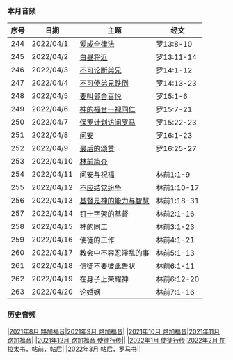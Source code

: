 
### 本月音频


|序号|日期|主题|经文|
|---|----|---|---|
|244|2022/04/1|[爱成全律法](https://carmelbible.sgp1.digitaloceanspaces.com/202204/244.mp3)|罗13:8-10|
|245|2022/04/2|[白昼将近](https://carmelbible.sgp1.digitaloceanspaces.com/202204/245.mp3)|罗13:11-14|
|246|2022/04/3|[不可论断弟兄](https://carmelbible.sgp1.digitaloceanspaces.com/202204/246.mp3)|罗14:1-12|
|247|2022/04/4|[不可使弟兄跌倒](https://carmelbible.sgp1.digitaloceanspaces.com/202204/247.mp3)|罗14:13-23|
|248|2022/04/5|[要叫邻舍喜悦](https://carmelbible.sgp1.digitaloceanspaces.com/202204/248.mp3)|罗15:1-6|
|249|2022/04/6|[神的福音一视同仁](https://carmelbible.sgp1.digitaloceanspaces.com/202204/249.mp3)|罗15:7-21|
|250|2022/04/7|[保罗计划访问罗马](https://carmelbible.sgp1.digitaloceanspaces.com/202204/250.mp3)|罗15:22-23|
|251|2022/04/8|[问安](https://carmelbible.sgp1.digitaloceanspaces.com/202204/251.mp3)|罗16:1-23|
|252|2022/04/9|[最后的颂赞](https://carmelbible.sgp1.digitaloceanspaces.com/202204/252.mp3)|罗16:25-27|
|253|2022/04/10|[林前简介](https://carmelbible.sgp1.digitaloceanspaces.com/202204/253.mp3)||
|254|2022/04/11|[问安与祝福](https://carmelbible.sgp1.digitaloceanspaces.com/202204/254.mp3)|林前1:1-9|
|255|2022/04/12|[不应结党纷争](https://carmelbible.sgp1.digitaloceanspaces.com/202204/255.mp3)|林前1:10-17|
|256|2022/04/13|[基督是神的能力与智慧](https://carmelbible.sgp1.digitaloceanspaces.com/202204/256.mp3)|林前1:18-31|
|257|2022/04/14|[钉十字架的基督](https://carmelbible.sgp1.digitaloceanspaces.com/202204/257.mp3)|林前2:1-16|
|258|2022/04/15|神的同工|林前3:1-23|
|259|2022/04/16|使徒的工作|林前4:1-21|
|260|2022/04/17|教会中不容忍淫乱的事|林前5:1-13|
|261|2022/04/18|信徒不要彼此告状|林前6:1-11|
|262|2022/04/19|在身子上荣耀神|林前6:12-20|
|263|2022/04/20|论婚姻|林前7:1-16|


### 历史音频

|[2021年8月 路加福音](202108)|[2021年9月 路加福音](202109)|
|[2021年10月 路加福音](202110)|[2021年11月 路加福音](202111)|
|[2021年12月 路加福音 使徒行传](202112)||
|[2022年1月 使徒行传](202201)|[2022年2月 加拉太书，帖前，帖后](202202)|
|[2022年3月 帖后，罗马书](202203)||
